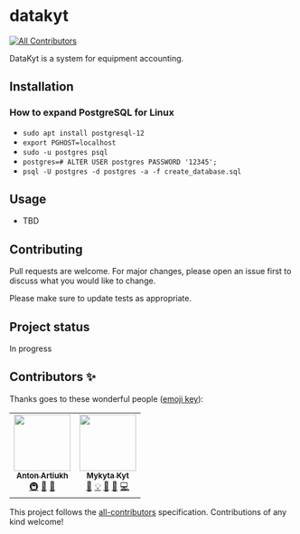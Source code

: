 # datakyt
<!-- ALL-CONTRIBUTORS-BADGE:START - Do not remove or modify this section -->
[![All Contributors](https://img.shields.io/badge/all_contributors-2-orange.svg?style=flat-square)](#contributors-)
<!-- ALL-CONTRIBUTORS-BADGE:END -->

DataKyt is a system for equipment accounting.

## Installation

### How to expand PostgreSQL for Linux

- `sudo apt install postgresql-12`
- `export PGHOST=localhost`
- `sudo -u postgres psql`
- `postgres=# ALTER USER postgres PASSWORD '12345';`
- `psql -U postgres -d postgres -a -f create_database.sql`

## Usage

- TBD

## Contributing

Pull requests are welcome. For major changes, please open an issue first to discuss what you would like to change.

Please make sure to update tests as appropriate.


## Project status

In progress

## Contributors ✨

Thanks goes to these wonderful people ([emoji key](https://allcontributors.org/docs/en/emoji-key)):

<!-- ALL-CONTRIBUTORS-LIST:START - Do not remove or modify this section -->
<!-- prettier-ignore-start -->
<!-- markdownlint-disable -->
<table>
  <tr>
    <td align="center"><a href="https://github.com/aartiukh"><img src="https://avatars2.githubusercontent.com/u/6399458?v=4" width="100px;" alt=""/><br /><sub><b>Anton Artiukh</b></sub></a><br /><a href="#infra-aartiukh" title="Infrastructure (Hosting, Build-Tools, etc)">🚇</a> <a href="#talk-aartiukh" title="Talks">📢</a> <a href="https://github.com/MykytaKyt/datakyt/pulls?q=is%3Apr+reviewed-by%3Aaartiukh" title="Reviewed Pull Requests">👀</a></td>
    <td align="center"><a href="https://github.com/MykytaKyt"><img src="https://avatars1.githubusercontent.com/u/59031709?v=4" width="100px;" alt=""/><br /><sub><b>Mykyta Kyt</b></sub></a><br /><a href="#talk-MykytaKyt" title="Talks">📢</a> <a href="#example-MykytaKyt" title="Examples">💡</a> <a href="#design-MykytaKyt" title="Design">🎨</a> <a href="https://github.com/MykytaKyt/datakyt/commits?author=MykytaKyt" title="Documentation">📖</a> <a href="https://github.com/MykytaKyt/datakyt/commits?author=MykytaKyt" title="Code">💻</a></td>
  </tr>
</table>

<!-- markdownlint-enable -->
<!-- prettier-ignore-end -->
<!-- ALL-CONTRIBUTORS-LIST:END -->

This project follows the [all-contributors](https://github.com/all-contributors/all-contributors) specification. Contributions of any kind welcome!
